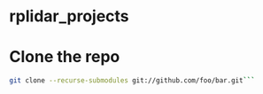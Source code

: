 # rplidar_projects

# Clone the repo
```bash
git clone --recurse-submodules git://github.com/foo/bar.git```
